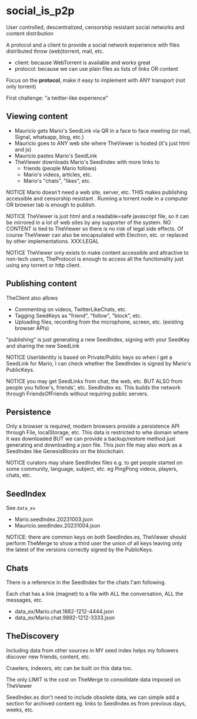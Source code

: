 # social_is_p2p

User controlled, descentralized, censorship resistant social networks and content distribution

A protocol and a client to provide a social network experience with files distributed throw (web)torrent, mail, etc.

* client: because WebTorrent is available and works great
* protocol: because we can use plain files as lists of links OR content 

Focus on the **protocol**, make it easy to implement with ANY transport (not only torrent)

First challenge: "a twitter-like experience"

## Viewing content

* Mauricio gets Mario's SeedLink via QR in a face to face meeting (or mail, Signal, whatsapp, blog, etc.)
* Mauricio goes to ANY web site where TheViewer is hosted (it's just html and js)
* Mauricio pastes Mario's SeedLink
* TheViewer downloads Mario's SeedIndex with more links to
   * friends (people Mario follows)
   * Mario's videos, articles, etc.
   * Mario's "chats", "likes", etc.

NOTICE Mario doesn't need a web site, server, etc. THIS makes publishing accessible and censorship resistant
. Running a torrent node in a computer OR browser tab is enough to publish.

NOTICE TheViewer is just html and a readable=safe javascript file, so it can be mirrored in a lot of web sites by any supporter of the system. NO CONTENT is tied to TheViewer so there is no risk of legal side effects. Of course TheViewer can also be encapsulated with Electron, etc. or replaced by other implementations. XXX:LEGAL 

NOTICE TheViewer only exists to make content accessible and attractive to non-tech users, TheProtocol is enough to access all the functionality just using any torrent or http client.

## Publishing content

TheClient also allows

* Commenting on videos, TwitterLikeChats, etc.
* Tagging SeedKeys as "friend", "follow", "block", etc.
* Uploading files, recording from the microphone, screen, etc. (existing browser APIs)

"publishing" is just generating a new SeedIndex, signing with your SeedKey and sharing the new SeedLink

NOTICE UserIdentity is based on Private/Public keys so when I get a SeedLink for Mario, I can check whether the SeedIndex is signed by Mario's PublicKeys.

NOTICE you may get SeedLinks from chat, the web, etc. BUT ALSO from people you follow's, friends', etc. SeedIndex es. This builds the network through FriendsOfFriends without requiring public servers.

## Persistence

Only a browser is required, modern browsers provide a persistence API through File, localStorage, etc.
This data is restricted to whe domain where it was downloaded BUT we can provide a backup/restore method just generating and downloading a json file. This json file may also work as a SeedIndex like GenesisBlocks on the blockchain.

NOTICE curators may share SeedIndex files e.g. to get people started on some community, language, subject, etc. eg PingPong videos, players, chats, etc.


## SeedIndex

See `data_ex`
* Mario.seedIndex.20231003.json
* Mauricio.seedIndex.20231004.json

NOTICE: there are common keys on both SeedIndex.es, TheViewer should perform TheMerge to show a third user the union of all keys leaving only the latest of the versions correctly signed by the PublicKeys.

## Chats

There is a reference in the SeedIndex for the chats I'am following.

Each chat has a link (magnet) to a file with ALL the conversation, ALL the messages, etc.

* data_ex/Mario.chat.1882-1212-4444.json
* data_ex/Mario.chat.9892-1212-3333.json

## TheDiscovery

Including data from other sources in MY seed index helps my followers discover new friends, content, etc.

Crawlers, indexers, etc can be built on this data too.

The only LIMIT is the cost on TheMerge to consolidate data imposed on TheViewer 

SeedIndex.es don't need to include obsolete data, we can simple add a section for archived content eg. links to SeedIndex.es from previous days, weeks, etc.

